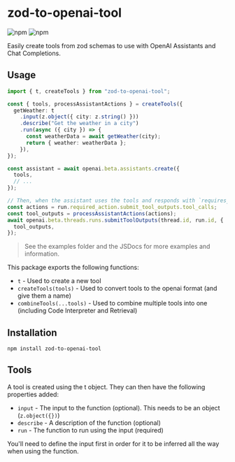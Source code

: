 # zod-to-openai-tool

![npm](https://img.shields.io/npm/v/zod-to-openai-tool)
![npm](https://img.shields.io/npm/dw/zod-to-openai-tool)


Easily create tools from zod schemas to use with OpenAI Assistants and Chat Completions.

## Usage

```ts
import { t, createTools } from "zod-to-openai-tool";

const { tools, processAssistantActions } = createTools({
  getWeather: t
    .input(z.object({ city: z.string() }))
    .describe("Get the weather in a city")
    .run(async ({ city }) => {
      const weatherData = await getWeather(city);
      return { weather: weatherData };
    }),
});

const assistant = await openai.beta.assistants.create({
  tools,
  // ...
});

// Then, when the assistant uses the tools and responds with `requires_action`:
const actions = run.required_action.submit_tool_outputs.tool_calls;
const tool_outputs = processAssistantActions(actions);
await openai.beta.threads.runs.submitToolOutputs(thread.id, run.id, {
  tool_outputs,
});
```

> See the examples folder and the JSDocs for more examples and information. 

This package exports the following functions:

- `t` - Used to create a new tool
- `createTools(tools)` - Used to convert tools to the openai format (and give them a name)
- `combineTools(...tools)` - Used to combine multiple tools into one (including Code Interpreter and Retrieval)

## Installation

`npm install zod-to-openai-tool`

## Tools

A tool is created using the t object. They can then have the following properties added:

- `input` - The input to the function (optional). This needs to be an object (`z.object({})`)
- `describe` - A description of the function (optional)
- `run` - The function to run using the input (required)

You'll need to define the input first in order for it to be inferred all the way when using the function.
